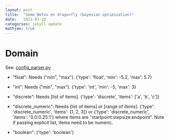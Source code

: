 ```yaml
---
layout: post
title:  "Some Notes on dragonfly (bayesian optimization)"
date:   2021-03-20
categories: jekyll update
mathjax: true
---
```


# Domain

See: [config_parser.py](https://github.com/dragonfly/dragonfly/blob/master/dragonfly/parse/config_parser.py#L137)

* "float": Needs ("min", "max"). {'type': 'float', 'min': -5.2, 'max': 5.7}

* "int": Needs ("min", "max"). {'type': 'int', 'min': -5, 'max': 3}

* "discrete": Needs [list of items]. {'type': 'discrete', 'items': ['a', 'b', 'c']}

* "discrete_numeric": Needs [list of items] or [range of items]. {'type': 'discrete_numeric', 'items': [1, 2, 3]} or {'type': 'discrete_numeric', 'items': '0.0:0.25:1'} where items are "startpoint:stepsize:endpoint". Note if passing explicit list, items need to be numeric.

* "boolean": {'type': 'boolean'}




